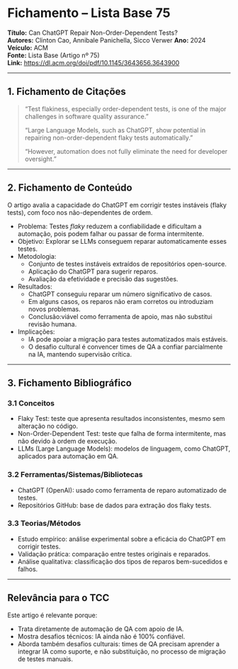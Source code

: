 # Fichamento – Lista Base 75
**Título:** Can ChatGPT Repair Non-Order-Dependent Tests?  
**Autores:** Clinton Cao, Annibale Panichella, Sicco Verwer 
**Ano:** 2024  
**Veículo:** ACM  
**Fonte:** Lista Base (Artigo nº 75)  
**Link:** https://dl.acm.org/doi/pdf/10.1145/3643656.3643900  

---

## 1. Fichamento de Citações
> “Test flakiness, especially order-dependent tests, is one of the major challenges in software quality assurance.”  
>  
> “Large Language Models, such as ChatGPT, show potential in repairing non-order-dependent flaky tests automatically.”  
>  
> “However, automation does not fully eliminate the need for developer oversight.”

---

## 2. Fichamento de Conteúdo
O artigo avalia a capacidade do ChatGPT em corrigir testes instáveis (flaky tests), com foco nos não-dependentes de ordem.  
- Problema: Testes *flaky* reduzem a confiabilidade e dificultam a automação, pois podem falhar ou passar de forma intermitente.  
- Objetivo: Explorar se LLMs conseguem reparar automaticamente esses testes.  
- Metodologia:  
  - Conjunto de testes instáveis extraídos de repositórios open-source.  
  - Aplicação do ChatGPT para sugerir reparos.  
  - Avaliação da efetividade e precisão das sugestões.  
- Resultados:  
  - ChatGPT conseguiu reparar um número significativo de casos.  
  - Em alguns casos, os reparos não eram corretos ou introduziam novos problemas.  
  - Conclusão:viável como ferramenta de apoio, mas não substitui revisão humana.  
- Implicações:  
  - IA pode apoiar a migração para testes automatizados mais estáveis.  
  - O desafio cultural é convencer times de QA a confiar parcialmente na IA, mantendo supervisão crítica.  

---

## 3. Fichamento Bibliográfico

### 3.1 Conceitos
- Flaky Test: teste que apresenta resultados inconsistentes, mesmo sem alteração no código.  
- Non-Order-Dependent Test: teste que falha de forma intermitente, mas não devido à ordem de execução.  
- LLMs (Large Language Models): modelos de linguagem, como ChatGPT, aplicados para automação em QA.  

### 3.2 Ferramentas/Sistemas/Bibliotecas
- ChatGPT (OpenAI): usado como ferramenta de reparo automatizado de testes.  
- Repositórios GitHub: base de dados para extração dos flaky tests.  

### 3.3 Teorias/Métodos
- Estudo empírico: análise experimental sobre a eficácia do ChatGPT em corrigir testes.  
- Validação prática: comparação entre testes originais e reparados.  
- Análise qualitativa: classificação dos tipos de reparos bem-sucedidos e falhos.  

---

## Relevância para o TCC
Este artigo é relevante porque:  
- Trata diretamente de automação de QA com apoio de IA.  
- Mostra desafios técnicos: IA ainda não é 100% confiável.  
- Aborda também desafios culturais: times de QA precisam aprender a integrar IA como suporte, e não substituição, no processo de migração de testes manuais.  

